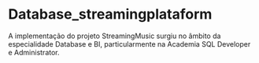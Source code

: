 # Database_streamingplataform
A implementação do projeto StreamingMusic surgiu no âmbito da especialidade Database e BI, particularmente na Academia SQL Developer e Administrator.
